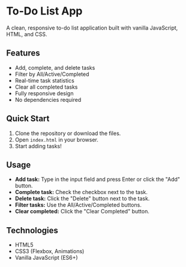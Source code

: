 # To-Do List App

A clean, responsive to-do list application built with vanilla JavaScript, HTML, and CSS.

## Features

-  Add, complete, and delete tasks  
-  Filter by All/Active/Completed  
-  Real-time task statistics  
-  Clear all completed tasks  
-  Fully responsive design  
-  No dependencies required  

## Quick Start

1. Clone the repository or download the files.  
2. Open `index.html` in your browser.  
3. Start adding tasks!  

## Usage

- **Add task:** Type in the input field and press Enter or click the "Add" button.  
- **Complete task:** Check the checkbox next to the task.  
- **Delete task:** Click the "Delete" button next to the task.  
- **Filter tasks:** Use the All/Active/Completed buttons.  
- **Clear completed:** Click the "Clear Completed" button.  

## Technologies

- HTML5  
- CSS3 (Flexbox, Animations)  
- Vanilla JavaScript (ES6+)  


